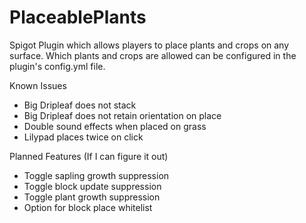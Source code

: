 # PlaceablePlants
Spigot Plugin which allows players to place plants and crops on any surface. Which plants and crops are allowed can be configured in the plugin's config.yml file.

Known Issues

- Big Dripleaf does not stack
- Big Dripleaf does not retain orientation on place
- Double sound effects when placed on grass
- Lilypad places twice on click

Planned Features (If I can figure it out)

- Toggle sapling growth suppression
- Toggle block update suppression
- Toggle plant growth suppression
- Option for block place whitelist